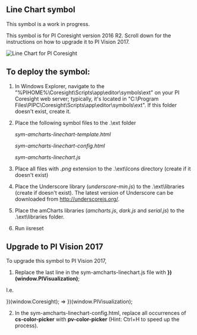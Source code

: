 ## Line Chart symbol

This symbol is a work in progress.

This symbol is for PI Coresight version 2016 R2. Scroll down for the instructions on how to upgrade it to PI Vision 2017.

<img src="https://github.com/AnnaPerry/PI-Coresight-Custom-Symbols/blob/master/Community%20Samples/OSIsoft/amcharts-linechart/ExampleofLineChart.png" 
alt="Line Chart for PI Coresight" />

## To deploy the symbol: 

1. In Windows Explorer, navigate to the "%PIHOME%\Coresight\Scripts\app\editor\symbols\ext" on your PI Coresight web server; typically, it's located in "C:\Program Files\PIPC\Coresight\Scripts\app\editor\symbols\ext".
If this folder doesn't exist, create it.

2. Place the following symbol files to the .\ext folder

	*sym-amcharts-linechart-template.html*
	
	*sym-amcharts-linechart-config.html*
	
	*sym-amcharts-linechart.js*

3. Place all files with *.png* extension to the .\ext\Icons directory (create if it doesn't exist)
4. Place the Underscore library (*underscore-min.js*) to the .\ext\libraries (create if doesn't exist). The latest version of Underscore can be downloaded from http://underscorejs.org/.
5. Place the amCharts libraries (*amcharts.js*, *dark.js* and *serial.js*) to the .\ext\libraries folder.
6. Run iisreset

## Upgrade to PI Vision 2017

To upgrade this symbol to PI Vision 2017,

1. Replace the last line in the sym-amcharts-linechart.js file with **})(window.PIVisualization)**;

I.e.

})(window.Coresight); => })(window.PIVisualization);


2. In the sym-amcharts-linechart-config.html, replace all occurrences of **cs-color-picker** with **pv-color-picker** (Hint: Ctrl+H to speed up the process).
